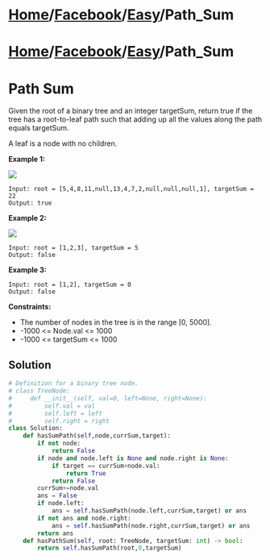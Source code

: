 # [Home](./../../..)/[Facebook](./../..)/[Easy](./..)/Path_Sum
# [Home](./../../..)/[Facebook](./../..)/[Easy](./..)/Path_Sum
<h1>Path Sum</h1>

<p>
Given the root of a binary tree and an integer targetSum, return true if the tree has a root-to-leaf path such that adding up all the values along the path equals targetSum.

A leaf is a node with no children.

</p>

<b>Example 1:</b>

<img src="https://assets.leetcode.com/uploads/2021/01/18/pathsum1.jpg">

    Input: root = [5,4,8,11,null,13,4,7,2,null,null,null,1], targetSum = 22
    Output: true
    
<b>Example 2:</b>

<img src="https://assets.leetcode.com/uploads/2021/01/18/pathsum2.jpg">

    Input: root = [1,2,3], targetSum = 5
    Output: false
    
<b>Example 3:</b>

    Input: root = [1,2], targetSum = 0
    Output: false

<b>Constraints:</b>

- The number of nodes in the tree is in the range [0, 5000].
- -1000 <= Node.val <= 1000
- -1000 <= targetSum <= 1000

<h2>Solution</h2>

```python
# Definition for a binary tree node.
# class TreeNode:
#     def __init__(self, val=0, left=None, right=None):
#         self.val = val
#         self.left = left
#         self.right = right
class Solution:
    def hasSumPath(self,node,currSum,target):
        if not node:
            return False
        if node and node.left is None and node.right is None:
            if target == currSum+node.val:
                return True
            return False
        currSum+=node.val
        ans = False
        if node.left:
            ans = self.hasSumPath(node.left,currSum,target) or ans
        if not ans and node.right:
            ans = self.hasSumPath(node.right,currSum,target) or ans
        return ans    
    def hasPathSum(self, root: TreeNode, targetSum: int) -> bool:
        return self.hasSumPath(root,0,targetSum)
```
